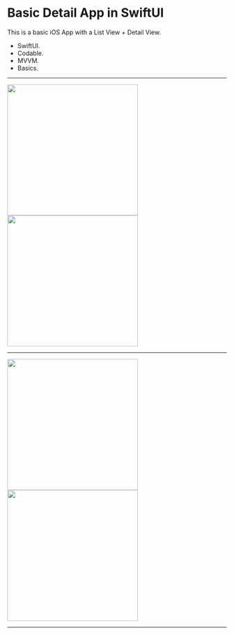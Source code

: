 # Basic Detail App in SwiftUI

This is a basic iOS App with a List View + Detail View. <br>
- SwiftUI. 
- Codable. 
- MVVM. 
- Basics.
______
<img src="https://user-images.githubusercontent.com/46975867/96376906-4e88ea00-119f-11eb-8b6d-239d10393759.png" width="300"><img src="https://user-images.githubusercontent.com/46975867/96376909-53e63480-119f-11eb-847c-b7c4c5e542b7.png" width="300">
______
<img src="https://user-images.githubusercontent.com/46975867/96376910-55176180-119f-11eb-81f7-6d62b7e58581.png" width="300"><img src="https://user-images.githubusercontent.com/46975867/96376913-56e12500-119f-11eb-9831-e607f5a9a8da.png" width="300">
______
